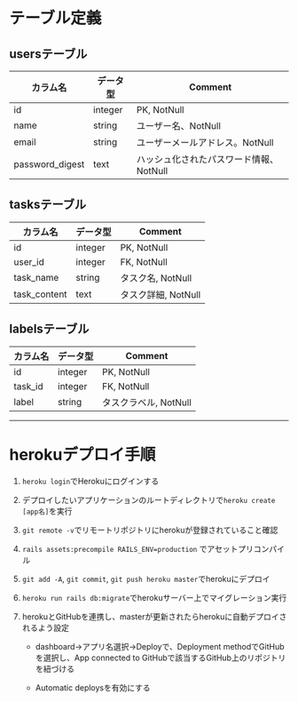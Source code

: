 # テーブル定義

## usersテーブル

|カラム名|データ型|Comment|
|---|---|---|
|id|integer|PK, NotNull|
|name|string|ユーザー名、NotNull|
|email|string|ユーザーメールアドレス。NotNull|
|password_digest|text|ハッシュ化されたパスワード情報、NotNull|

## tasksテーブル

|カラム名|データ型|Comment|
|---|---|---|
|id|integer|PK, NotNull|
|user_id|integer|FK, NotNull|
|task_name|string|タスク名, NotNull|
|task_content|text|タスク詳細, NotNull|


## labelsテーブル

|カラム名|データ型|Comment|
|---|---|---|
|id|integer|PK, NotNull|
|task_id|integer|FK, NotNull|
|label|string|タスクラベル, NotNull|

---

# herokuデプロイ手順

1. `heroku login`でHerokuにログインする

2. デプロイしたいアプリケーションのルートディレクトリで`heroku create [app名]`を実行

3. `git remote -v`でリモートリポジトリにherokuが登録されていること確認

4. `rails assets:precompile RAILS_ENV=production` でアセットプリコンパイル

5. `git add -A`, `git commit`, `git push heroku master`でherokuにデプロイ

6. `heroku run rails db:migrate`でherokuサーバー上でマイグレーション実行

7. herokuとGitHubを連携し、masterが更新されたらherokuに自動デプロイされるよう設定
    - dashboard→アプリ名選択→Deployで、Deployment methodでGitHubを選択し、App connected to GitHubで該当するGitHub上のリポジトリを紐づける

    - Automatic deploysを有効にする

